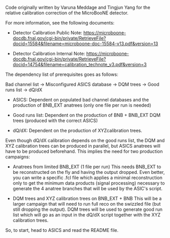 Code originally written by Varuna Meddage and Tingjun Yang for the relative calibration correction of the MicroBooNE detector.

For more information, see the following documents:

 - Detector Calibration Public Note: https://microboone-docdb.fnal.gov/cgi-bin/private/RetrieveFile?docid=15584&filename=microboone-doc-15584-v13.pdf&version=13

 - Detector Calibration Internal Note: https://microboone-docdb.fnal.gov/cgi-bin/private/RetrieveFile?docid=14754&filename=calibration_technote_v3.pdf&version=3


The dependency list of prerequisites goes as follows:

Bad channel list -> Misconfigured ASICS database -> DQM trees -> Good runs list -> dQ/dX

 - ASICS: Dependent on populated bad channel databases and the production of BNB_EXT anatrees (only one file per run is needed)
 
 - Good runs list: Dependent on the production of BNB + BNB_EXT DQM trees (produced with the correct ASICS)
 
 - dQ/dX: Dependent on the production of XYZcalibration trees.

Even though dQ/dX calibration depends on the good runs list, the DQM and XYZ calibration trees can be produced in parallel, but ASICS anatrees will have to be produced beforehand.
This implies the need for two production campaigns:

- Anatrees from limited BNB_EXT (1 file per run)
This needs BNB_EXT to be reconstructed on the fly and having the output dropped. Even better, you can write a specific .fcl file which applies a minimal reconstruction only to get the minimum data products (signal processing) necessary to generate the 4 anatree branches that will be used by the ASIC's script. 

- DQM trees and XYZ calibration trees on BNB_EXT + BNB
This will be a larger campaign that will need to run full reco on the swizzled file (but still dropping the output).
DQM trees will be used to generate good run list which will go as an input in the dQ/dX script together with the XYZ calibration trees.

So, to start, head to ASICS and read the README file.



